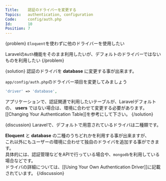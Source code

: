 ```yaml
---
Title:    認証のドライバーを変更する
Topics:   authentication, configuration
Code:     config/auth.php
Id:       10
Position: 7
---
```


{problem}
`Eloquent`を使わずに他のドライバーを使用したい

Laravelの`Auth`機能をそのまま利用したいが、デフォルトのドライバーではないものを利用したい
{/problem}

{solution}
認証のドライバを **database** に変更する事が出来ます。

`app/config/auth.php`のドライバー項目を変更してみましょう

```php
'driver' => 'database',
```

アプリケーションで、認証関連で利用したいテーブルが、Laravelデフォルトの、
**users** ではない場合は、環境に合わせて変更する必要があります。
[[Changing Your Authentication Table]]を参考にして下さい。
{/solution}

{discussion}
Laravelで、デフォルトで用意されているドライバは二種類です。

**Eloquent** と **database** の二種のうちどれかを利用する事が出来ますが、  
これ以外にもユーザーの環境に合わせて独自のドライバを追加する事ができます。  
具体的には、認証管理などをAPIで行っている場合や、`mongodb`を利用している場合などです。  
ドライバの詳細については、[[Using Your Own Authentication Driver]]に記載されています。
{/discussion}
